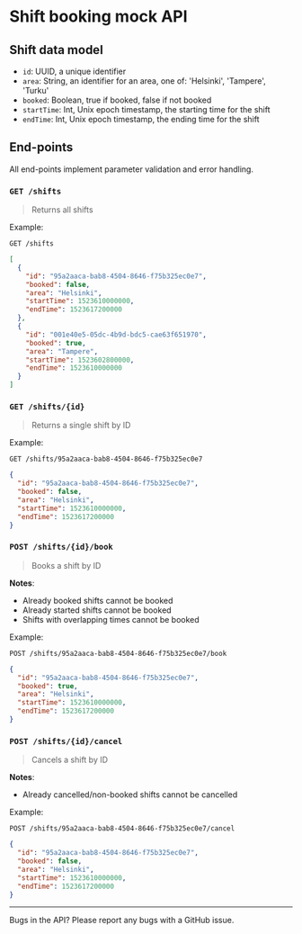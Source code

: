 # Shift booking mock API

## Shift data model

* `id`: UUID, a unique identifier
* `area`: String, an identifier for an area, one of: 'Helsinki', 'Tampere', 'Turku'
* `booked`: Boolean, true if booked, false if not booked
* `startTime`: Int, Unix epoch timestamp, the starting time for the shift
* `endTime`: Int, Unix epoch timestamp, the ending time for the shift

## End-points

All end-points implement parameter validation and error handling.

### `GET /shifts`

> Returns all shifts

Example:

`GET /shifts`

```json
[
  {
    "id": "95a2aaca-bab8-4504-8646-f75b325ec0e7",
    "booked": false,
    "area": "Helsinki",
    "startTime": 1523610000000,
    "endTime": 1523617200000
  },
  {
    "id": "001e40e5-05dc-4b9d-bdc5-cae63f651970",
    "booked": true,
    "area": "Tampere",
    "startTime": 1523602800000,
    "endTime": 1523610000000
  }
]
```

### `GET /shifts/{id}`

> Returns a single shift by ID

Example:

`GET /shifts/95a2aaca-bab8-4504-8646-f75b325ec0e7`

```json
{
  "id": "95a2aaca-bab8-4504-8646-f75b325ec0e7",
  "booked": false,
  "area": "Helsinki",
  "startTime": 1523610000000,
  "endTime": 1523617200000
}
```

### `POST /shifts/{id}/book`

> Books a shift by ID

__Notes__:
* Already booked shifts cannot be booked
* Already started shifts cannot be booked
* Shifts with overlapping times cannot be booked

Example:

`POST /shifts/95a2aaca-bab8-4504-8646-f75b325ec0e7/book`

```json
{
  "id": "95a2aaca-bab8-4504-8646-f75b325ec0e7",
  "booked": true,
  "area": "Helsinki",
  "startTime": 1523610000000,
  "endTime": 1523617200000
}
```

### `POST /shifts/{id}/cancel`

> Cancels a shift by ID

__Notes__:
* Already cancelled/non-booked shifts cannot be cancelled

Example:

`POST /shifts/95a2aaca-bab8-4504-8646-f75b325ec0e7/cancel`

```json
{
  "id": "95a2aaca-bab8-4504-8646-f75b325ec0e7",
  "booked": false,
  "area": "Helsinki",
  "startTime": 1523610000000,
  "endTime": 1523617200000
}
```

---

Bugs in the API? Please report any bugs with a GitHub issue.

